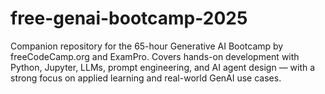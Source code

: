 # free-genai-bootcamp-2025
Companion repository for the 65-hour Generative AI Bootcamp by freeCodeCamp.org and ExamPro. Covers hands-on development with Python, Jupyter, LLMs, prompt engineering, and AI agent design — with a strong focus on applied learning and real-world GenAI use cases.
